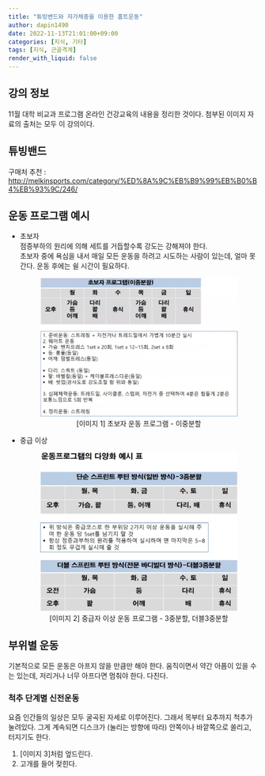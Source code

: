 ```yaml
---
title: "튜빙밴드와 자가체중을 이용한 홈트운동"
author: dapin1490
date: 2022-11-13T21:01:00+09:00
categories: [지식, 기타]
tags: [지식, 근골격계]
render_with_liquid: false
---
```


<style>
	.x-understand { color: #ccb833; }
	.understand { color: #1380da; }
	.tab { white-space: pre; }
	.underline { text-decoration: underline; }
	.green { color: forestgreen;}
	figure { text-align: center; }
</style>

<!--
<span class="x-understand"></span>
<span class="understand"></span>
<span class="tab"></span>
<span class="underline"></span>

[<a id="" href="">1</a>] #
[<a id="" href="" title="">2</a>] #, <a href="#" target="_blank">#</a>
<sup><a id="" href="" target="_blank" title=""></a></sup>

<figure>
    <img src="/assets/img/categoty-#/#">
    <figcaption style="text-align:center">#</figcaption>
</figure>
-->

## 강의 정보
11월 대학 비교과 프로그램 온라인 건강교육의 내용을 정리한 것이다. 첨부된 이미지 자료의 출처는 모두 이 강의이다.  
  
## 튜빙밴드
구매처 추천 : <http://melkinsports.com/category/%ED%8A%9C%EB%B9%99%EB%B0%B4%EB%93%9C/246/>  
  
## 운동 프로그램 예시
- 초보자  
    점증부하의 원리에 의해 세트를 거듭할수록 강도는 강해져야 한다.  
    초보자 중에 욕심을 내서 매일 모든 운동을 하려고 시도하는 사람이 있는데, 얼마 못 간다. 운동 후에는 쉴 시간이 필요하다.

    <figure>
        <img src="/assets/img/category-knowledge/221113-8-beginner-routine.jpg">
        <figcaption style="text-align:center">[이미지 1] 초보자 운동 프로그램 - 이중분할</figcaption>
    </figure>

- 중급 이상  

    <figure>
        <img src="/assets/img/category-knowledge/221113-9-medium-routine.jpg">
        <figcaption style="text-align:center">[이미지 2] 중급자 이상 운동 프로그램 - 3중분할, 더블3중분할</figcaption>
    </figure>
  
## 부위별 운동
기본적으로 모든 운동은 아프지 않을 만큼만 해야 한다. 움직이면서 약간 아픔이 있을 수는 있는데, 저리거나 너무 아프다면 멈춰야 한다. 다친다.  

### 척추 단계별 신전운동
요즘 인간들의 일상은 모두 굴곡된 자세로 이루어진다. 그래서 목부터 요추까지 척추가 눌려있다. 그게 계속되면 디스크가 (눌리는 방향에 따라) 안쪽이나 바깥쪽으로 쏠리고, 터지기도 한다.

1. [이미지 3]처럼 엎드린다.
2. 고개를 들어 젖힌다.